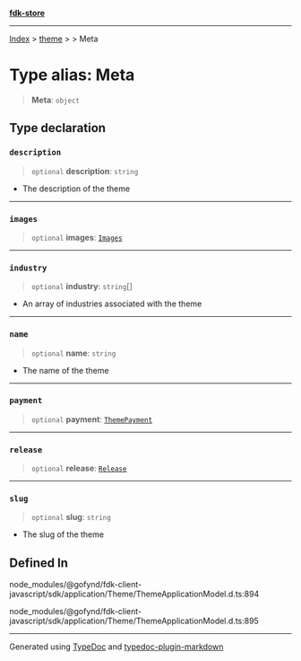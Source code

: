 [**fdk-store**](../../../README.md)
***

[Index](../../../API.md) > [theme](../../README.md) > [<internal>](../README.md) > Meta

# Type alias: Meta

> **Meta**: `object`

## Type declaration

### `description`

> `optional` **description**: `string`

- The description of the theme

***

### `images`

> `optional` **images**: [`Images`](type-alias.Images.md)

***

### `industry`

> `optional` **industry**: `string`[]

- An array of industries associated with the theme

***

### `name`

> `optional` **name**: `string`

- The name of the theme

***

### `payment`

> `optional` **payment**: [`ThemePayment`](type-alias.ThemePayment.md)

***

### `release`

> `optional` **release**: [`Release`](type-alias.Release.md)

***

### `slug`

> `optional` **slug**: `string`

- The slug of the theme

## Defined In

node\_modules/@gofynd/fdk-client-javascript/sdk/application/Theme/ThemeApplicationModel.d.ts:894

node\_modules/@gofynd/fdk-client-javascript/sdk/application/Theme/ThemeApplicationModel.d.ts:895

***
Generated using [TypeDoc](https://typedoc.org/) and [typedoc-plugin-markdown](https://www.npmjs.com/package/typedoc-plugin-markdown)
